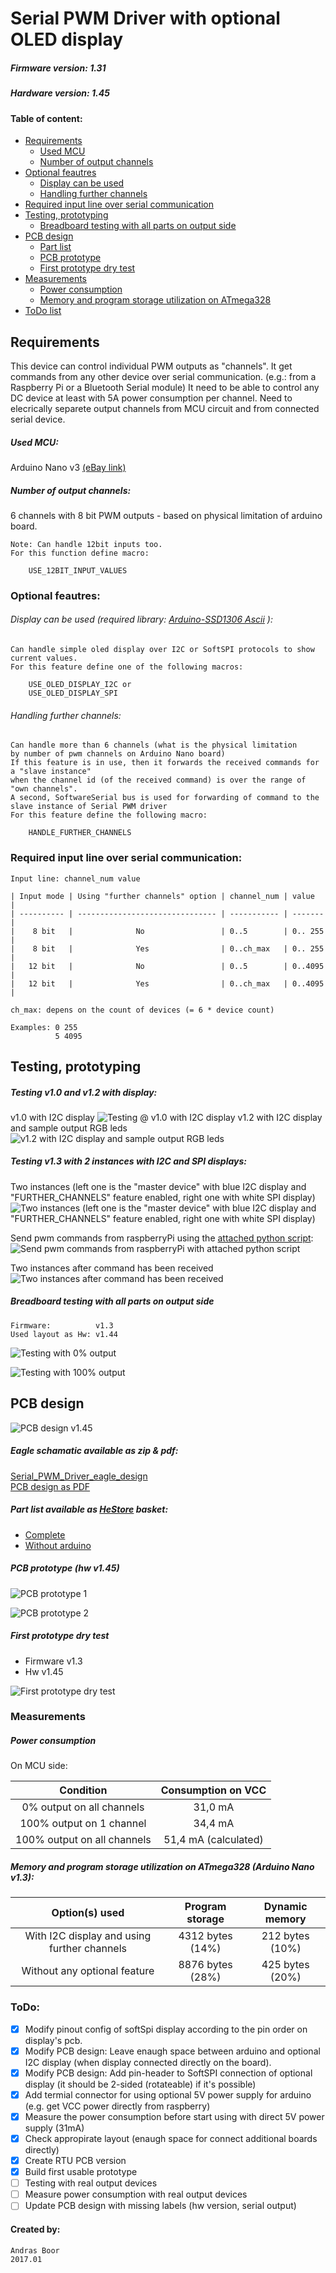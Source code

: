 # Serial PWM Driver with optional OLED display

##### Firmware version: 1.31
##### Hardware version: 1.45

#### Table of content:
- [Requirements](#Requirements)
  - [Used MCU](#Device)
  - [Number of output channels](#output_channels)
- [Optional feautres](#Optional_feautres)
  - [Display can be used](#Display_can_be_used)
  - [Handling further channels](#further_channels)
- [Required input line over serial communication](#Required_input_line)
- [Testing, prototyping](#testing_protoryping)
  - [Breadboard testing with all parts on output side](#Breadboard_testing_with_outputs)
- [PCB design](#PCB_design)
  - [Part list](#part_list)
  - [PCB prototype](#PCB_prototype)
  - [First prototype dry test](#prototype_dry_test)
- [Measurements](#Measurements)
  - [Power consumption](#power_consumption)
  - [Memory and program storage utilization on ATmega328](#memory_useage)
- [ToDo list](#todo)



## <a name="Requirements"> Requirements </a>

This device can control individual PWM outputs as "channels".
It get commands from any other device over serial communication. (e.g.: from a Raspberry Pi or a Bluetooth Serial module)
It need to be able to control any DC device at least with 5A power consumption per channel.
Need to elecrically separete output channels from MCU circuit and from connected serial device.


##### <a name="Device"> Used MCU: </a>
Arduino Nano v3 [(eBay link)](http://www.ebay.com/itm/191773759569?_trksid=p2057872.m2749.l2649&ssPageName=STRK%3AMEBIDX%3AIT)

##### <a name="output_channels"> Number of output channels: </a>
6 channels with 8 bit PWM outputs - based on physical limitation of arduino board.

    Note: Can handle 12bit inputs too.
    For this function define macro:

        USE_12BIT_INPUT_VALUES


### <a name="Optional_feautres"> Optional feautres: </a>

###### <a name="Display_can_be_used"> Display can be used </a> (required library: [Arduino-SSD1306 Ascii](https://github.com/bbkbarbar/Arduino-SSD1306Ascii) ):
    Can handle simple oled display over I2C or SoftSPI protocols to show current values.
    For this feature define one of the following macros:

        USE_OLED_DISPLAY_I2C or
        USE_OLED_DISPLAY_SPI


###### <a name="further_channels"> Handling further channels: </a>
    Can handle more than 6 channels (what is the physical limitation
    by number of pwm channels on Arduino Nano board)
    If this feature is in use, then it forwards the received commands for a "slave instance"
    when the channel id (of the received command) is over the range of "own channels".
    A second, SoftwareSerial bus is used for forwarding of command to the slave instance of Serial PWM driver
    For this feature define the following macro:

        HANDLE_FURTHER_CHANNELS

### <a name="Required_input_line"> Required input line over serial communication: </a>
    Input line: channel_num value

    | Input mode | Using "further channels" option | channel_num | value   |
    | ---------- | ------------------------------- | ----------- | ------- |
    |    8 bit   |              No                 | 0..5        | 0.. 255 |
    |    8 bit   |              Yes                | 0..ch_max   | 0.. 255 |
    |   12 bit   |              No                 | 0..5        | 0..4095 |
    |   12 bit   |              Yes                | 0..ch_max   | 0..4095 |

    ch_max: depens on the count of devices (= 6 * device count)

    Examples: 0 255
              5 4095

## <a name="testing_protoryping"> Testing, prototyping </a>

##### Testing v1.0 and v1.2 with display:
v1.0 with I2C display
![Testing @ v1.0 with I2C display](https://raw.githubusercontent.com/bbkbarbar/Serial_PWM_Driver_with_OLED/master/Documents/Testing_v1_0.png "v1.0 with I2C display")
v1.2 with I2C display and sample output RGB leds
![v1.2 with I2C display and sample output RGB leds](https://raw.githubusercontent.com/bbkbarbar/Serial_PWM_Driver_with_OLED/master/Documents/Breadboard_Testing_v1.2.png "v1.2 with I2C display and sample output RGB leds")

##### Testing v1.3 with 2 instances with I2C and SPI displays:

Two instances (left one is the "master device" with blue I2C display and "FURTHER_CHANNELS" feature enabled, right one with white SPI display)
![Two instances (left one is the "master device" with blue I2C display and "FURTHER_CHANNELS" feature enabled, right one with white SPI display)](https://raw.githubusercontent.com/bbkbarbar/Serial_PWM_Driver_with_OLED/master/Documents/Testing_-_v1.3_with_2_instances_1.png)

Send pwm commands from raspberryPi using the [attached python script](https://github.com/bbkbarbar/Serial_PWM_Driver_with_OLED/blob/master/Testing_with_RaspberryPi/pwm_serial_12ch.py):
![Send pwm commands from raspberryPi with attached python script](https://raw.githubusercontent.com/bbkbarbar/Serial_PWM_Driver_with_OLED/master/Documents/Testing_-_Send_commands_from_Pi.png "Send pwm commands from raspberryPi with attached python script")

Two instances after command has been received
![Two instances after command has been received](https://raw.githubusercontent.com/bbkbarbar/Serial_PWM_Driver_with_OLED/master/Documents/Testing_-_v1.3_with_2_instances_2.png "Two instances after command has been received")


##### <a name="Breadboard_testing_with_outputs"> Breadboard testing with all parts on output side </a>
    Firmware:          v1.3
    Used layout as Hw: v1.44

![Testing with 0% output](https://github.com/bbkbarbar/Serial_PWM_Driver_with_OLED/raw/master/Documents/Overall_testing/Control_12V_LED_strip_Powered_from_PI_5V_OFF.png)

![Testing with 100% output](https://github.com/bbkbarbar/Serial_PWM_Driver_with_OLED/raw/master/Documents/Overall_testing/Control_12V_LED_strip_Powered_from_PI_5V_ON.png)

## <a name="PCB_design"> PCB design </a>
![PCB design v1.45](https://raw.githubusercontent.com/bbkbarbar/Serial_PWM_Driver_with_OLED/master/Documents/PCB_design_1.45.png)

##### Eagle schamatic available as zip & pdf:
[Serial_PWM_Driver_eagle_design](https://github.com/bbkbarbar/Serial_PWM_Driver_with_OLED/blob/master/Schematic_designs/Eagle_designs/Serial_PWM_driver_-_Eagle_desing.zip)
<br>[PCB design as PDF](https://github.com/bbkbarbar/Serial_PWM_Driver_with_OLED/raw/master/Schematic_designs/Eagle_designs/PCB_design_v1.45_bottom.pdf)

##### <a name="part_list"> Part list </a> available as [HeStore](https://www.hestore.hu/) basket:
 - [Complete](https://raw.githubusercontent.com/bbkbarbar/Serial_PWM_Driver_with_OLED/master/Schematic_designs/Part%20lists/hestore_buy_list_v1.45_Complete.xml)
 - [Without arduino](https://raw.githubusercontent.com/bbkbarbar/Serial_PWM_Driver_with_OLED/master/Schematic_designs/Part%20lists/hestore_buy_list_v1.45_without_Arduino.xml)

##### <a name="PCB_prototype"> PCB prototype </a> (hw v1.45)
![PCB prototype 1](https://github.com/bbkbarbar/Serial_PWM_Driver_with_OLED/raw/master/Documents/Board_prototype/pcb_prototype_1.png)

![PCB prototype 2](https://github.com/bbkbarbar/Serial_PWM_Driver_with_OLED/raw/master/Documents/Board_prototype/pcb_prototype_2.png)

##### <a name="prototype_dry_test"> First prototype dry test </a>
 - Firmware v1.3
 - Hw v1.45

![First prototype dry test](https://github.com/bbkbarbar/Serial_PWM_Driver_with_OLED/raw/master/Documents/Overall_testing/Prototype_dry_test.png)


### <a name="Measurements"> Measurements </a>

##### <a name="power_consumption"> Power consumption </a>
On MCU side:

| Condition                   | Consumption on VCC    |
| :-------------------------: | :-------------------: |
| 0% output on all channels   | 31,0 mA               |
| 100% output on 1 channel    | 34,4 mA               |
| 100% output on all channels | 51,4 mA (calculated)  |

##### <a name="memory_useage">  Memory and program storage utilization on ATmega328 </a> (Arduino Nano v1.3):

| Option(s) used                              | Program storage  | Dynamic memory  |
| :-----------------------------------------: | :--------------: | :-------------: |
| With I2C display and using further channels | 4312 bytes (14%) | 212 bytes (10%) |
| Without any optional feature                | 8876 bytes (28%) | 425 bytes (20%) |



### <a name="todo"> ToDo: </a>
 - [x] Modify pinout config of softSpi display according to the pin order on display's pcb.
 - [x] Modify PCB design: Leave enaugh space between arduino and optional I2C display (when display connected directly on the board).
 - [X] Modify PCB design: Add pin-header to SoftSPI connection of optional display (it should be 2-sided (rotateable) if it's possible)
 - [X] Add termial connector for using optional 5V power supply for arduino (e.g. get VCC power directly from raspberry)
 - [X] Measure the power consumption before start using with direct 5V power supply (31mA)
 - [X] Check appropirate layout (enaugh space for connect additional boards directly)
 - [X] Create RTU PCB version
 - [X] Build first usable prototype
 - [ ] Testing with real output devices
 - [ ] Measure power consumption with real output devices
 - [ ] Update PCB design with missing labels (hw version, serial output)

#### Created by:
    Andras Boor
    2017.01
